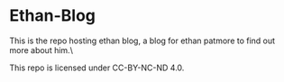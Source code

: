 # Ethan-Blog
This is the repo hosting ethan blog, a blog for ethan patmore to find out more about him.\










This repo is licensed under CC-BY-NC-ND 4.0.
